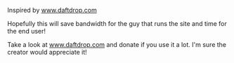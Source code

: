 Inspired by www.daftdrop.com

Hopefully this will save bandwidth for the guy that runs the site and time for the end user!

Take a look at www.daftdrop.com and donate if you use it a lot. I'm sure the creator would appreciate it!
